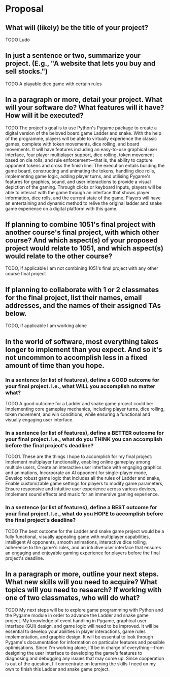 # Proposal

## What will (likely) be the title of your project?

TODO Ludo

## In just a sentence or two, summarize your project. (E.g., "A website that lets you buy and sell stocks.")

TODO A playable dice game with certain rules

## In a paragraph or more, detail your project. What will your software do? What features will it have? How will it be executed?

TODO The project's goal is to use Python's Pygame package to create a digital version of the beloved board game Ladder and snake. With the help of the programme, players will be able to virtually experience the classic games, complete with token movements, dice rolling, and board movements. It will have features including an easy-to-use graphical user interface, four player multiplayer support, dice rolling, token movement based on die rolls, and rule enforcement—that is, the ability to capture opponent tokens and cross the finish line. The execution entails building the game board, constructing and animating the tokens, handling dice rolls, implementing game logic, adding player turns, and utilising Pygame's features for graphics, sound, and user interactions to provide a visual depiction of the gaming. Through clicks or keyboard inputs, players will be able to interact with the game through an interface that shows player information, dice rolls, and the current state of the game. Players will have an entertaining and dynamic method to relive the original ladder and snake game experience on a digital platform with this game.

## If planning to combine 1051's final project with another course's final project, with which other course? And which aspect(s) of your proposed project would relate to 1051, and which aspect(s) would relate to the other course?

TODO, if applicable I am not combining 1051's final project with any other course final project

## If planning to collaborate with 1 or 2 classmates for the final project, list their names, email addresses, and the names of their assigned TAs below.

TODO, if applicable I am working alone

## In the world of software, most everything takes longer to implement than you expect. And so it's not uncommon to accomplish less in a fixed amount of time than you hope.

### In a sentence (or list of features), define a GOOD outcome for your final project. I.e., what WILL you accomplish no matter what?

TODO A good outcome for a Ladder and snake game project could be: Implementing core gameplay mechanics, including player turns, dice rolling, token movement, and win conditions, while ensuring a functional and visually engaging user interface.

### In a sentence (or list of features), define a BETTER outcome for your final project. I.e., what do you THINK you can accomplish before the final project's deadline?

TODO1. These are the things I hope to accomplish for my final project: Implement multiplayer functionality, enabling online gameplay among multiple users, Create an interactive user interface with engaging graphics and animations, Incorporate an AI opponent for single-player mode, Develop robust game logic that includes all the rules of Ladder and snake, Enable customizable game settings for players to modify game parameters, Ensure responsive and intuitive user experience across various devices, Implement sound effects and music for an immersive gaming experience.

### In a sentence (or list of features), define a BEST outcome for your final project. I.e., what do you HOPE to accomplish before the final project's deadline?

TODO The best outcome for the Ladder and snake game project would be a fully functional, visually appealing game with multiplayer capabilities, intelligent AI opponents, smooth animations, interactive dice rolling, adherence to the game's rules, and an intuitive user interface that ensures an engaging and enjoyable gaming experience for players before the final project's deadline.

## In a paragraph or more, outline your next steps. What new skills will you need to acquire? What topics will you need to research? If working with one of two classmates, who will do what?

TODO My next steps will be to explore game programming with Python and the Pygame module in order to advance the Ladder and snake game project. My knowledge of event handling in Pygame, graphical user interface (GUI) design, and game logic will need to be improved. It will be essential to develop your abilities in player interactions, game rules implementation, and graphic design. It will be essential to look through Pygame's documentation for information on particular features and possible optimisations. Since I'm working alone, I'll be in charge of everything—from designing the user interface to developing the game's features to diagnosing and debugging any issues that may come up. Since cooperation is out of the question, I'll concentrate on learning the skills I need on my own to finish this Ladder and snake game project.

